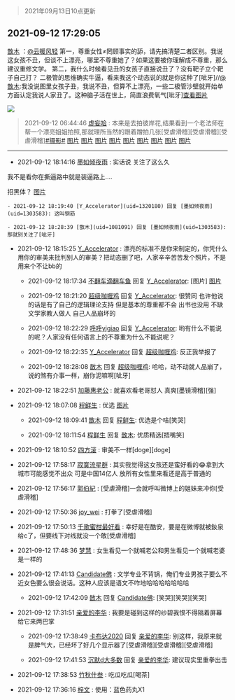 > 2021年09月13日10点更新
<link rel="stylesheet" href="https://cdn.jsdelivr.net/gh/taotie6/sampleJSON@main/css/photo_show.css">
<meta name="referrer" content="no-referrer" />


 ## 2021-09-12 17:29:05 

 [㪚木](https://www.coolapk.com/feed/29938672?shareKey=NzA0NTdiODk5MDdkNjEzZGNmM2E~) ：<a class="feed-link-uname" href="/u/云暖风轻">@云暖风轻</a> 第一，尊重女性≠罔顾事实的舔，请先搞清楚二者区别。我说这女孩不丑，但谈不上漂亮，哪里不尊重她了？如果这要被你理解成不尊重，那么建议重修文学。
第二，我什么时候看见丑的女孩子直接说丑了？没有靶子立个靶子自己打？
二极管的思维确实牛逼<!--break-->，看来我这个动态说的就是你这种了[呲牙]//<a class="feed-link-uname" href="/u/㪚木">@㪚木</a>:我没说图里女孩子丑，我说不丑，但算不上漂亮，一些二极管沙壁就开始单方面认定我说人家丑了。这种脑子活在世上，简直浪费氧气[呲牙]<a class="feed-forward-pic" href="http://image.coolapk.com/feed/2021/0912/15/1081091_1320dffb_2824_0044@1080x268.png">查看图片</a> 

<div class="album">
<img class="img-item" src="http://image.coolapk.com/feed/2021/0912/17/1081091_dfbf4ca9_8944_2478@1080x1561.png" />
</div>

> 2021-09-12 06:44:46 
> [虚妄哈](https://www.coolapk.com/feed/29927049?shareKey=MzkyYzhhOWFjYjBmNjEzZGNmM2E~) : 本来是去拍彼岸花,结果看到一个老法师在帮一个漂亮姐姐拍照,那就理所当然的跟着蹭拍几张[受虐滑稽][受虐滑稽][受虐滑稽]<a class="feed-link-tag" href="/t/摄影?type=0">#摄影#</a> 
[图片](http://image.coolapk.com/feed/2021/0912/06/1498086_f08ba2b5_0281_174@3526x2351.jpeg)
[图片](http://image.coolapk.com/feed/2021/0912/06/1498086_06389aa6_0281_1742@3526x2351.jpeg)
[图片](http://image.coolapk.com/feed/2021/0912/06/1498086_3cf567d2_0281_1744@3526x2351.jpeg)
[图片](http://image.coolapk.com/feed/2021/0912/06/1498086_9dc33275_0281_1746@3526x2351.jpeg)
[图片](http://image.coolapk.com/feed/2021/0912/06/1498086_0ff38e2b_0281_1747@3526x2351.jpeg)
[图片](http://image.coolapk.com/feed/2021/0912/06/1498086_2b4e85e3_0281_1749@3526x2351.jpeg)
[图片](http://image.coolapk.com/feed/2021/0912/06/1498086_2595f869_0281_1751@3526x2351.jpeg)
[图片](http://image.coolapk.com/feed/2021/0912/06/1498086_d9f3433f_0281_1753@3526x2351.jpeg)
[图片](http://image.coolapk.com/feed/2021/0912/06/1498086_3bbd0236_0281_1755@3526x2351.jpeg)

 ------- 

- 2021-09-12 18:14:16 [墨如倾夜雨](uid=1303583) : 实话说 关注了这么久

我不是看你在撕逼路中就是装逼路上....

招黑体？ [图片](http://image.coolapk.com/feed/2021/0912/18/1303583_bf7866e9_1652_9648@605x279.jpeg)

    - 2021-09-12 18:19:40 [Y_Accelerator](uid=1320180) 回复 [墨如倾夜雨](uid=1303583): 这叫钢筋 

    - 2021-09-12 18:28:39 [㪚木](uid=1081091) 回复 [墨如倾夜雨](uid=1303583): 那就别关注了[呲牙] 

- 2021-09-12 18:15:25 [Y_Accelerator](uid=1320180) : 漂亮的标准不是你来制定的，你凭什么用你的审美来批判别人的审美？把动态删了吧，人家辛辛苦苦发个照片，不是用来个不让bb的 

    - 2021-09-12 18:17:34 [不翻车滴翻车鱼](uid=2755635) 回复 [Y_Accelerator](uid=1320180): [图片] [图片](http://image.coolapk.com/feed/2021/0831/08/2755635_cb7362c6_0720_4898@1125x1491.jpeg)

    - 2021-09-12 18:21:20 [超级咖喱鸡](uid=1250834) 回复 [Y_Accelerator](uid=1320180): 很赞同 也许他说的话是有了自己的逻辑理论支持 但是基本的尊重都不会 出书也没用 不缺文学家教人做人 自己人品崩坏的 

    - 2021-09-12 18:22:29 [呼呼yigiao](uid=3884903) 回复 [Y_Accelerator](uid=1320180): 哟有什么不能说的呢？人家没有任何语言上的不尊重为什么不能说呢？ 

    - 2021-09-12 18:22:35 [Y_Accelerator](uid=1320180) 回复 [超级咖喱鸡](uid=1250834): 反正我举报了 

    - 2021-09-12 18:28:08 [㪚木](uid=1081091) 回复 [超级咖喱鸡](uid=1250834): 哈哈，动不动就人品崩了，说的煞有介事一样，崩你泥嘛啊[呲牙] 

- 2021-09-12 18:22:51 [加藤惠老公](uid=1266680) : 就喜欢看老哥怼人  真爽[墨镜滑稽][强] 

- 2021-09-12 18:07:08 [程鲜生](uid=845250) : 优选 [图片](http://image.coolapk.com/feed/2021/0912/18/845250_ae2669eb_1227_4185@1440x3120.jpeg)

    - 2021-09-12 18:09:41 [㪚木](uid=1081091) 回复 [程鲜生](uid=845250): 优选是个啥[笑哭] 

    - 2021-09-12 18:11:54 [程鲜生](uid=845250) 回复 [㪚木](uid=1081091): 优质精选[捂嘴笑] 

- 2021-09-12 18:10:52 [四方滚](uid=851755) : 审美不一样[doge][doge] 

- 2021-09-12 17:58:17 [寂寞流星群](uid=861692) : 其实我觉得这女孩还是蛮好看的😂拿到大城市可能感觉不出众 可是中国14亿人 放所有女性里来看还是高于普通的 

- 2021-09-12 17:56:17 [郭伯紀](uid=2859803) : [受虐滑稽]一会就呼叫微博上的姐妹来冲你[受虐滑稽] 

- 2021-09-12 17:50:36 [joy_wei](uid=1932840) : 打拳了[受虐滑稽] 

- 2021-09-12 17:50:13 [千歌蜜柑最好看](uid=1256624) : 幸好是在酷安，要是在微博就被釹泉给c了，但要线下对线就没一个敢[受虐滑稽] 

- 2021-09-12 17:48:36 [梦慧](uid=3752449) : 女生看见一个就喊老公和男生看见一个就喊老婆是一样的 

- 2021-09-12 17:41:13 [Candidate佛](uid=3984473) : 文学专业不背锅，俺们专业男孩子要么不近女色要么很会说话。这种人应该是语文不咋地哈哈哈哈哈哈哈 

    - 2021-09-12 17:42:09 [㪚木](uid=1081091) 回复 [Candidate佛](uid=3984473): [笑哭][笑哭][笑哭] 

- 2021-09-12 17:31:51 [亲爱的李华](uid=1323228) : 我要是碰到这样的纱碧我恨不得隔着屏幕给它来两巴掌 

    - 2021-09-12 17:38:49 [卡布达2020](uid=696546) 回复 [亲爱的李华](uid=1323228): 别这样，我原来就是脾气大，已经坏了好几个显示器了[受虐滑稽][受虐滑稽][受虐滑稽] 

    - 2021-09-12 17:41:53 [沉默d大多数](uid=3441191) 回复 [亲爱的李华](uid=1323228): 建议现实里重拳出击 

- 2021-09-12 17:38:53 [竹秋什叁](uid=2319428) : 吃瓜吃瓜[喝茶] 

- 2021-09-12 17:36:16 [梓文](uid=2075001) : 使用：蓝色药丸X1 

